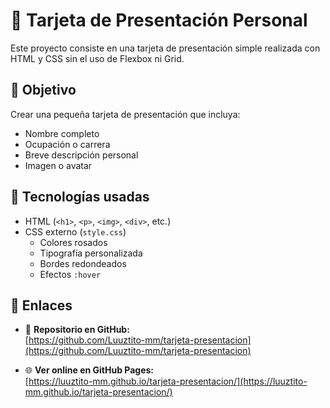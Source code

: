 # 🪪 Tarjeta de Presentación Personal

Este proyecto consiste en una tarjeta de presentación simple realizada con HTML y CSS sin el uso de Flexbox ni Grid.

## 🎯 Objetivo

Crear una pequeña tarjeta de presentación que incluya:

- Nombre completo
- Ocupación o carrera
- Breve descripción personal
- Imagen o avatar

## 🧰 Tecnologías usadas

- HTML (`<h1>`, `<p>`, `<img>`, `<div>`, etc.)
- CSS externo (`style.css`)
  - Colores rosados
  - Tipografía personalizada
  - Bordes redondeados
  - Efectos `:hover`

## 📎 Enlaces

- 🔗 **Repositorio en GitHub:**  
  [https://github.com/Luuztito-mm/tarjeta-presentacion](https://github.com/Luuztito-mm/tarjeta-presentacion)

- 🌐 **Ver online en GitHub Pages:**  
  [https://luuztito-mm.github.io/tarjeta-presentacion/](https://luuztito-mm.github.io/tarjeta-presentacion/)
